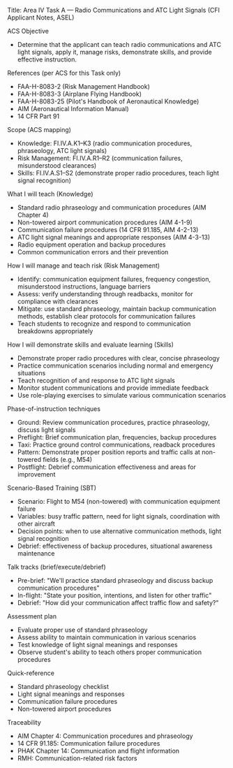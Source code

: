 Title: Area IV Task A — Radio Communications and ATC Light Signals (CFI Applicant Notes, ASEL)

ACS Objective
- Determine that the applicant can teach radio communications and ATC light signals, apply it, manage risks, demonstrate skills, and provide effective instruction.

References (per ACS for this Task only)
- FAA-H-8083-2 (Risk Management Handbook)
- FAA-H-8083-3 (Airplane Flying Handbook)
- FAA-H-8083-25 (Pilot's Handbook of Aeronautical Knowledge)
- AIM (Aeronautical Information Manual)
- 14 CFR Part 91

Scope (ACS mapping)
- Knowledge: FI.IV.A.K1–K3 (radio communication procedures, phraseology, ATC light signals)
- Risk Management: FI.IV.A.R1–R2 (communication failures, misunderstood clearances)
- Skills: FI.IV.A.S1–S2 (demonstrate proper radio procedures, teach light signal recognition)

What I will teach (Knowledge)
- Standard radio phraseology and communication procedures (AIM Chapter 4)
- Non-towered airport communication procedures (AIM 4-1-9)
- Communication failure procedures (14 CFR 91.185, AIM 4-2-13)
- ATC light signal meanings and appropriate responses (AIM 4-3-13)
- Radio equipment operation and backup procedures
- Common communication errors and their prevention

How I will manage and teach risk (Risk Management)
- Identify: communication equipment failures, frequency congestion, misunderstood instructions, language barriers
- Assess: verify understanding through readbacks, monitor for compliance with clearances
- Mitigate: use standard phraseology, maintain backup communication methods, establish clear protocols for communication failures
- Teach students to recognize and respond to communication breakdowns appropriately

How I will demonstrate skills and evaluate learning (Skills)
- Demonstrate proper radio procedures with clear, concise phraseology
- Practice communication scenarios including normal and emergency situations
- Teach recognition of and response to ATC light signals
- Monitor student communications and provide immediate feedback
- Use role-playing exercises to simulate various communication scenarios

Phase-of-instruction techniques
- Ground: Review communication procedures, practice phraseology, discuss light signals
- Preflight: Brief communication plan, frequencies, backup procedures
- Taxi: Practice ground control communications, readback procedures
- Pattern: Demonstrate proper position reports and traffic calls at non-towered fields (e.g., M54)
- Postflight: Debrief communication effectiveness and areas for improvement

Scenario-Based Training (SBT)
- Scenario: Flight to M54 (non-towered) with communication equipment failure
- Variables: busy traffic pattern, need for light signals, coordination with other aircraft
- Decision points: when to use alternative communication methods, light signal recognition
- Debrief: effectiveness of backup procedures, situational awareness maintenance

Talk tracks (brief/execute/debrief)
- Pre-brief: "We'll practice standard phraseology and discuss backup communication procedures"
- In-flight: "State your position, intentions, and listen for other traffic"
- Debrief: "How did your communication affect traffic flow and safety?"

Assessment plan
- Evaluate proper use of standard phraseology
- Assess ability to maintain communication in various scenarios
- Test knowledge of light signal meanings and responses
- Observe student's ability to teach others proper communication procedures

Quick-reference
- Standard phraseology checklist
- Light signal meanings and responses
- Communication failure procedures
- Non-towered airport procedures

Traceability
- AIM Chapter 4: Communication procedures and phraseology
- 14 CFR 91.185: Communication failure procedures
- PHAK Chapter 14: Communication and flight information
- RMH: Communication-related risk factors